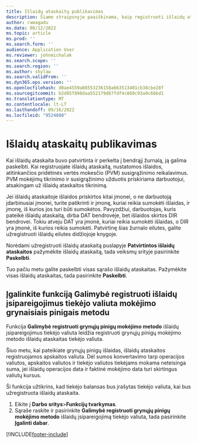 ```yaml
---
title: Išlaidų ataskaitų publikavimas
description: Šiame straipsnyje paaiškinama, kaip registruoti išlaidų ataskaitas.
author: ramagadu
ms.date: 08/12/2022
ms.topic: article
ms.prod: ''
ms.search.form: ''
audience: Application User
ms.reviewer: johnmichalak
ms.search.scope: ''
ms.search.region: ''
ms.author: shylaw
ms.search.validFrom: ''
ms.dyn365.ops.version: ''
ms.openlocfilehash: d0ae4559a08553236158a663513401cb38cbe28f
ms.sourcegitcommit: b2d05f898daa552179d67fdf4c060c93a9c66bd1
ms.translationtype: MT
ms.contentlocale: lt-LT
ms.lasthandoff: 09/16/2022
ms.locfileid: "9524880"
---
```

# <a name="post-expense-reports"></a>Išlaidų ataskaitų publikavimas

Kai išlaidų ataskaita buvo patvirtinta ir perkelta į bendrąjį žurnalą, ją galima paskelbti. Kai registruojate išlaidų ataskaitą, nustatomos išlaidos, atitinkančios pridėtinės vertės mokesčio (PVM) susigrąžinimo reikalavimus. PVM mokėjimų tikrinimo ir susigrąžinimo užduotis priskiriama darbuotojui, atsakingam už išlaidų ataskaitos tikrinimą.

Jei išlaidų ataskaitoje išlaidos priskirtos kitai įmonei, o ne darbuotoją įdarbinusiai įmonei, turite patikrinti ir įmonę, kuriai reikia sumokėti išlaidas, ir įmonę, iš kurios jos turi būti sumokėtos. Pavyzdžiui, darbuotojas, kuris pateikė išlaidų ataskaitą, dirba DAT bendrovėje, bet išlaidos skirtos DIR bendrovei. Tokiu atveju DAT yra įmonė, kuriai reikia sumokėti išlaidas, o DIR yra įmonė, iš kurios reikia sumokėti. Patvirtinę šias žurnalo eilutes, galite užregistruoti išlaidų eilutes didžiojoje knygoje.

Norėdami užregistruoti išlaidų ataskaitą puslapyje **Patvirtintos išlaidų ataskaitos** pažymėkite išlaidų ataskaitą, tada veiksmų srityje pasirinkite **Paskelbti**.

Tuo pačiu metu galite paskelbti visas sąrašo išlaidų ataskaitas. Pažymėkite visas išlaidų ataskaitas, tada pasirinkite **Paskelbti**.

## <a name="enable-the-ability-to-post-expense-liability-in-vendor-currency-for-cash-payment-method-feature"></a>Įgalinkite funkciją Galimybė registruoti išlaidų įsipareigojimus tiekėjo valiuta mokėjimo grynaisiais pinigais metodu

Funkcija **Galimybė registruoti grynųjų pinigų mokėjimo metodo** išlaidų įsipareigojimus tiekėjo valiuta leidžia registruoti grynųjų pinigų mokėjimo metodo išlaidų ataskaitas tiekėjo valiuta.

Šiuo metu, kai pateikiate grynųjų pinigų išlaidas, išlaidų ataskaitos registruojamos apskaitos valiuta. Dėl sumos konvertavimo tarp operacijos valiutos, apskaitos valiutos ir tiekėjo valiutos tiekėjams mokama neteisinga suma, jei išlaidų operacijos data ir faktinė mokėjimo data turi skirtingus valiutų kursus.

Ši funkcija užtikrins, kad tiekėjo balansas bus įrašytas tiekėjo valiuta, kai bus užregistruota išlaidų ataskaita.

1. Eikite į **Darbo sritys**\>**Funkcijų tvarkymas**.
2. Sąraše raskite ir pasirinkite **Galimybė registruoti grynųjų pinigų mokėjimo metodo** išlaidų įsipareigojimą tiekėjo valiuta, tada pasirinkite **Įgalinti dabar**.

[!INCLUDE[footer-include](../includes/footer-banner.md)]
